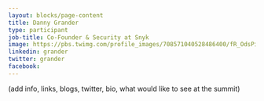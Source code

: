 ```yaml
---
layout: blocks/page-content
title: Danny Grander
type: participant
job-title: Co-Founder & Security at Snyk
image: https://pbs.twimg.com/profile_images/708571040528486400/fR_OdsPi.jpg
linkedin: grander
twitter: grander
facebook: 
---
```


(add info, links, blogs, twitter, bio, what would like to see at the summit)
